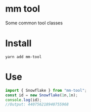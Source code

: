 # mm tool

Some common tool classes

# Install

```shell
yarn add mm-tool
```

# Use

```ts
import { Snowflake } from "mm-tool";
const id = new Snowflake(1n,1n);
console.log(id);
//Output: 440756218940755968
```

